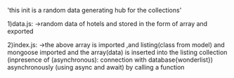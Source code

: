 'this init is a random data generating hub for the collections'

1)data.js:
    ->random data of hotels and stored in the form of array and exported

2)index.js:
    ->the above array is imported ,and listing(class from model) and mongoose imported and the array(data) is inserted into the listing collection (inpresence of (asynchronous): connection with database{wonderlist})
    asynchronously (using async and await) by calling a function